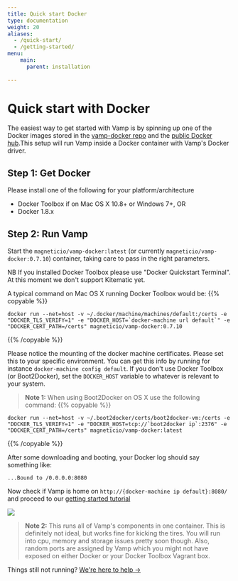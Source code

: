 ```yaml
---
title: Quick start Docker
type: documentation
weight: 20
aliases:
  - /quick-start/
  - /getting-started/
menu:
    main:
      parent: installation
    
---
```


# Quick start with Docker

The easiest way to get started with Vamp is by spinning up one of the Docker images stored
in the [vamp-docker repo](https://github.com/magneticio/vamp-docker) and the [public Docker hub](https://registry.hub.docker.com/repos/magneticio/).This setup will run Vamp inside a Docker container with Vamp's Docker driver.


## Step 1: Get Docker

Please install one of the following for your platform/architecture

- Docker Toolbox if on Mac OS X 10.8+ or Windows 7+, OR
- Docker 1.8.x

## Step 2: Run Vamp

Start the `magneticio/vamp-docker:latest` (or currently `magneticio/vamp-docker:0.7.10`) container, taking care to pass in the right parameters. 

NB If you installed Docker Toolbox please use "Docker Quickstart Terminal". At this moment we don't support Kitematic yet.

A typical command on Mac OS X running Docker Toolbox would be:
{{% copyable %}}
```
docker run --net=host -v ~/.docker/machine/machines/default:/certs -e "DOCKER_TLS_VERIFY=1" -e "DOCKER_HOST=`docker-machine url default`" -e "DOCKER_CERT_PATH=/certs" magneticio/vamp-docker:0.7.10
```
{{% /copyable %}}

Please notice the mounting of the docker machine certificates. Please set this to your specific environment. 
You can get this info by running for instance `docker-machine config default`. 
If you don't use Docker Toolbox (or Boot2Docker), set the `DOCKER_HOST` variable to whatever is relevant to your system.

> **Note 1:** When using Boot2Docker on OS X use the following command:
{{% copyable %}}
```
docker run --net=host -v ~/.boot2docker/certs/boot2docker-vm:/certs -e "DOCKER_TLS_VERIFY=1" -e "DOCKER_HOST=tcp://`boot2docker ip`:2376" -e "DOCKER_CERT_PATH=/certs" magneticio/vamp-docker:latest
```
{{% /copyable %}}


After some downloading and booting, your Docker log should say something like:

```
...Bound to /0.0.0.0:8080
```

Now check if Vamp is home on `http://{docker-machine ip default}:8080/` and proceed to our [getting started tutorial](/documentation/guides/)

![](/img/screenshots/vamp_ui_home.gif)


> **Note 2:** This runs all of Vamp's components in one container. This is definitely not ideal, but works fine for kicking the tires.
You will run into cpu, memory and storage issues pretty soon though. Also, random ports are assigned by Vamp which you might not have exposed on either Docker or your Docker Toolbox Vagrant box.  

Things still not running? [We're here to help →](https://github.com/magneticio/vamp/issues)
